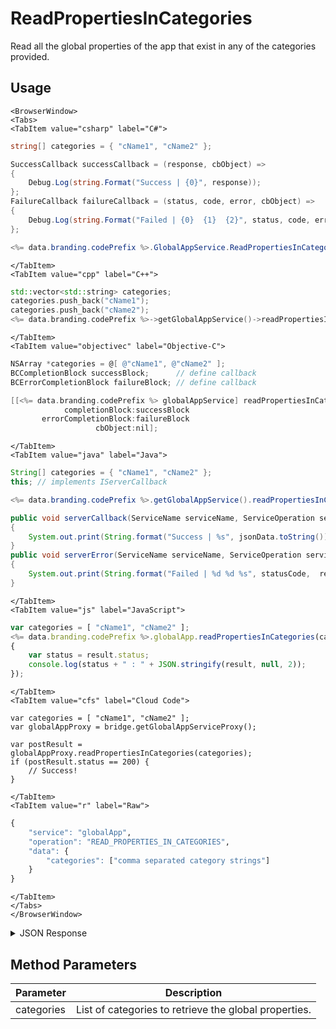 # ReadPropertiesInCategories

Read all the global properties of the app that exist in any of the categories provided.

<PartialServop service_name="globalApp" operation_name="READ_PROPERTIES_IN_CATEGORIES" />

## Usage

```mdx-code-block
<BrowserWindow>
<Tabs>
<TabItem value="csharp" label="C#">
```

```csharp
string[] categories = { "cName1", "cName2" };

SuccessCallback successCallback = (response, cbObject) =>
{
    Debug.Log(string.Format("Success | {0}", response));
};
FailureCallback failureCallback = (status, code, error, cbObject) =>
{
    Debug.Log(string.Format("Failed | {0}  {1}  {2}", status, code, error));
};

<%= data.branding.codePrefix %>.GlobalAppService.ReadPropertiesInCategories(categories, successCallback, failureCallback);
```

```mdx-code-block
</TabItem>
<TabItem value="cpp" label="C++">
```

```cpp
std::vector<std::string> categories;
categories.push_back("cName1");
categories.push_back("cName2");
<%= data.branding.codePrefix %>->getGlobalAppService()->readPropertiesInCategories(categories, this);
```

```mdx-code-block
</TabItem>
<TabItem value="objectivec" label="Objective-C">
```

```objectivec
NSArray *categories = @[ @"cName1", @"cName2" ];
BCCompletionBlock successBlock;      // define callback
BCErrorCompletionBlock failureBlock; // define callback

[[<%= data.branding.codePrefix %> globalAppService] readPropertiesInCategories:categories
            completionBlock:successBlock
       errorCompletionBlock:failureBlock
                   cbObject:nil];
```

```mdx-code-block
</TabItem>
<TabItem value="java" label="Java">
```

```java
String[] categories = { "cName1", "cName2" };
this; // implements IServerCallback

<%= data.branding.codePrefix %>.getGlobalAppService().readPropertiesInCategories(categories, this);

public void serverCallback(ServiceName serviceName, ServiceOperation serviceOperation, JSONObject jsonData)
{
    System.out.print(String.format("Success | %s", jsonData.toString()));
}
public void serverError(ServiceName serviceName, ServiceOperation serviceOperation, int statusCode, int reasonCode, String jsonError)
{
    System.out.print(String.format("Failed | %d %d %s", statusCode,  reasonCode, jsonError.toString()));
}
```

```mdx-code-block
</TabItem>
<TabItem value="js" label="JavaScript">
```

```javascript
var categories = [ "cName1", "cName2" ];
<%= data.branding.codePrefix %>.globalApp.readPropertiesInCategories(categories, result =>
{
	var status = result.status;
	console.log(status + " : " + JSON.stringify(result, null, 2));
});
```

```mdx-code-block
</TabItem>
<TabItem value="cfs" label="Cloud Code">
```

```cfscript
var categories = [ "cName1", "cName2" ];
var globalAppProxy = bridge.getGlobalAppServiceProxy();

var postResult = globalAppProxy.readPropertiesInCategories(categories);
if (postResult.status == 200) {
    // Success!
}
```

```mdx-code-block
</TabItem>
<TabItem value="r" label="Raw">
```

```r
{
	"service": "globalApp",
	"operation": "READ_PROPERTIES_IN_CATEGORIES",
	"data": {
        "categories": ["comma separated category strings"]
    }
}
```

```mdx-code-block
</TabItem>
</Tabs>
</BrowserWindow>
```

<details>
<summary>JSON Response</summary>

```json
{
    "status":200,
    "data":{
        "pName1": {
            "name": "pName1",
            "value": "value1"
        },
        "pName2": {
            "name": "pName2",
            "value": "value2"
        }
    }
}
```
</details>

## Method Parameters
Parameter | Description
--------- | -----------
categories | List of categories to retrieve the global properties.


